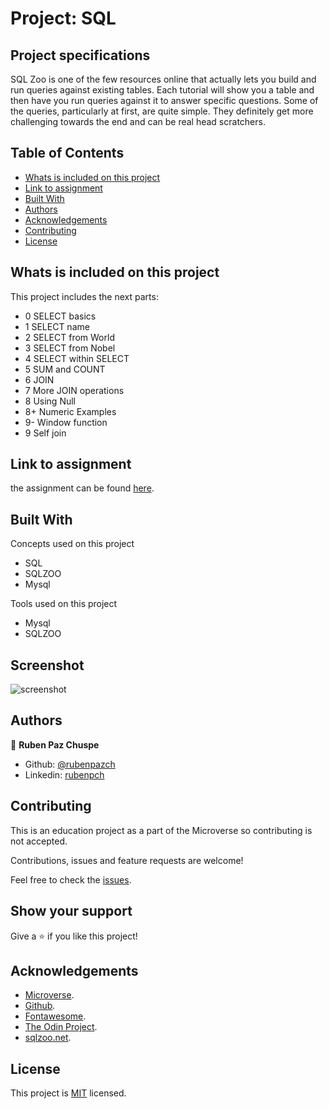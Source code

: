 # Project: SQL 

## Project specifications

SQL Zoo is one of the few resources online that actually lets you build and run queries against existing tables. Each tutorial will show you a table and then have you run queries against it to answer specific questions. Some of the queries, particularly at first, are quite simple. They definitely get more challenging towards the end and can be real head scratchers.


<!-- TABLE OF CONTENTS -->
## Table of Contents

* [Whats is included on this project](#whats-is-included-on-this-project)
* [Link to assignment](#link-to-assignment)
* [Built With](#built-with)
* [Authors](#authors)
* [Acknowledgements](#acknowledgements)
* [Contributing](#-Contributing)
* [License](#license)




## Whats is included on this project

This project includes the next parts:

+ 0 SELECT basics
+ 1 SELECT name
+ 2 SELECT from World
+ 3 SELECT from Nobel
+ 4 SELECT within SELECT
+ 5 SUM and COUNT
+ 6 JOIN
+ 7 More JOIN operations
+ 8 Using Null
+ 8+ Numeric Examples
+ 9- Window function
+ 9 Self join

## Link to assignment

the assignment can be found  [here](https://www.theodinproject.com/courses/databases/lessons/sql).

## Built With

Concepts used on this project

- SQL 
- SQLZOO 
- Mysql

Tools used on this project

- Mysql
- SQLZOO


## Screenshot

![screenshot](./img/screnshot-site.gif)



## Authors

👤 **Ruben Paz Chuspe**

- Github: [@rubenpazch](https://github.com/rubenpazch)
- Linkedin: [rubenpch](https://www.linkedin.com/in/rubenpch/)

## Contributing

This is an education project as a part of the Microverse so contributing is not accepted. 

Contributions, issues and feature requests are welcome!

Feel free to check the [issues](https://github.com/rubenpazch/capstone-conference-page/issues).

## Show your support

Give a ⭐️ if you like this project!

## Acknowledgements

+ [Microverse](https://www.microverse.org/).
+ [Github](http://github.com/).
+ [Fontawesome](http://fontawesome.com/).
+ [The Odin Project](theodinproject.com/).
+ [sqlzoo.net](https://sqlzoo.net/).

## License

This project is [MIT](lic.url) licensed.

